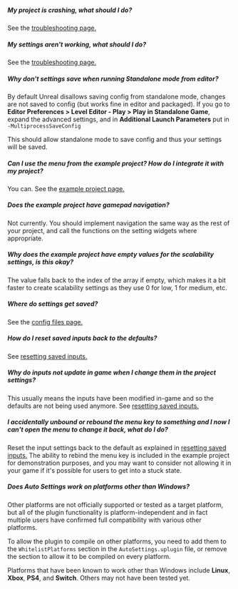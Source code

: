 ##### *My project is crashing, what should I do?*

See the [troubleshooting page.](/troubleshooting/#project-is-crashing)

##### *My settings aren't working, what should I do?*

See the [troubleshooting page.](/troubleshooting/#settings-are-not-working)

##### *Why don't settings save when running Standalone mode from editor?*

By default Unreal disallows saving config from standalone mode, changes are not saved to config (but works fine in editor and packaged). If you go to **Editor Preferences > Level Editor - Play > Play in Standalone Game**, expand the advanced settings, and in **Additional Launch Parameters** put in `-MultiprocessSaveConfig`

This should allow standalone mode to save config and thus your settings will be saved.

##### *Can I use the menu from the example project? How do I integrate it with my project?*

You can. See the [example project page.](/example-project/#migrating-assets-from-the-example-project)

##### *Does the example project have gamepad navigation?*

Not currently. You should implement navigation the same way as the rest of your project, and call the functions on the setting widgets where appropriate.

##### *Why does the example project have empty values for the scalability settings, is this okay?*

The value falls back to the index of the array if empty, which makes it a bit faster to create scalability settings as they use 0 for low, 1 for medium, etc.

##### *Where do settings get saved?*

See the [config files page.](/config-files/)

##### *How do I reset saved inputs back to the defaults?*

See [resetting saved inputs.](/input-binding/#resetting-saved-inputs)

##### *Why do inputs not update in game when I change them in the project settings?*

This usually means the inputs have been modified in-game and so the defaults are not being used anymore. See [resetting saved inputs.](/input-binding/#resetting-saved-inputs)

##### *I accidentally unbound or rebound the menu key to something and I now I can't open the menu to change it back, what do I do?*

Reset the input settings back to the default as explained in [resetting saved inputs.](/input-binding/#resetting-saved-inputs)
The ability to rebind the menu key is included in the example project for demonstration purposes, and you may want to consider not allowing it in your game if it's possible for users to get into a stuck state.

##### *Does Auto Settings work on platforms other than Windows?*

Other platforms are not officially supported or tested as a target platform, but all of the plugin functionality is platform-independent and in fact multiple users have confirmed full compatibility with various other platforms.

To allow the plugin to compile on other platforms, you need to add them to the `WhitelistPlatforms` section in the `AutoSettings.uplugin` file, or remove the section to allow it to be compiled on every platform.

Platforms that have been known to work other than Windows include **Linux**, **Xbox**, **PS4**, and **Switch**. Others may not have been tested yet.